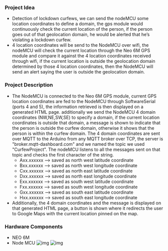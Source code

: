 ### Project Idea ###
* Detection of lockdown curfews, we can send the nodeMCU some location coordinates to define a domain, the gps module would continuously check the current location of the person, if the person goes out of that geolocation domain, he would be alerted that he’s violating a lockdown curfew.
* 4 location coordinates will be send to the NodeMCU over wifi, the nodeMCU will check the current location through the Neo 6M GPS module and compare it against the 4 location coordinates received through wifi, if the current location is outside the geolocation domain determined by those 4 location coordinates, then the NodeMCU will send an alert saying the user is outside the geolocation domain.
### Project Description ###
* The NodeMCU is connected to the Neo 6M GPS module, current GPS location coordinates are fed to the NodeMCU through SoftwareSerial (ports 4 and 5), the information retrieved is then displayed on a generated HTML page. additionally we send the NodeMCU 4 domain coordinates (NW,NE,SW,SE) to specify a domain, if the current location coordinates is outside that domain, a message is shown to indicate that the person is outside the curfew domain, otherwise it shows that the person is within the curfew domain. The 4 domain coordinates are sent over MQTT to the Arduino from any MQTT broker over TCP, the server is "broker.mqtt-dashboard.com" and we named the topic we used "CurfewProject". The nodeMCU listens to all the messages sent on that topic and checks the first character of the string. 
    * Axx.xxxxxx --> saved as north west latitude coordinate 
    * Bxx.xxxxxx --> saved as north west longitude coordinate 
    * Cxx.xxxxxx --> saved as north east latitude coordinate 
    * Dxx.xxxxxx --> saved as north east longitude coordinate 
    * Exx.xxxxxx --> saved as south west latitude coordinate 
    * Fxx.xxxxxx --> saved as south west longitude coordinate 
    * Gxx.xxxxxx --> saved as south east latitude coordinate 
    * Hxx.xxxxxx --> saved as south east longitude coordinate 
* Additionally, the 4 domain coordinates and the message is displayed on that generated HTML page, a button is shown where it redirects the user to Google Maps with the current location pinned on the map.
### Hardware Components ###
* NEO 6M
* Node MCU
![img](https://i.imgur.com/PkqkBzY.png)
![img](https://imgur.com/sQ3rlXH.png)
